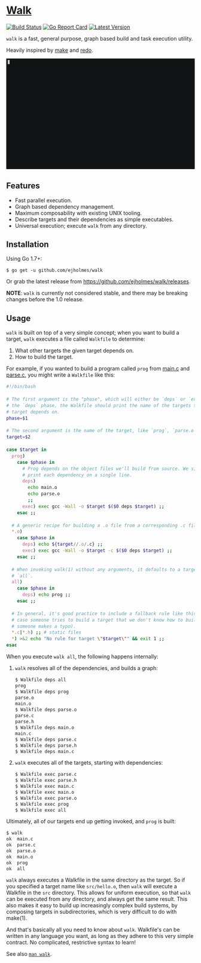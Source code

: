# [Walk](http://ejholmes.io/walk/)

[![Build Status](https://travis-ci.org/ejholmes/walk.svg?branch=master)](https://travis-ci.org/ejholmes/walk)
[![Go Report Card](https://goreportcard.com/badge/github.com/ejholmes/walk)](https://goreportcard.com/report/github.com/ejholmes/walk)
[![Latest Version](https://img.shields.io/github/release/ejholmes/walk.svg?style=flat?maxAge=86400)](https://github.com/ejholmes/walk/releases)

`walk` is a fast, general purpose, graph based build and task execution utility.

Heavily inspired by [make](https://www.gnu.org/software/make/) and [redo](https://github.com/apenwarr/redo).

![](./docs/walk.gif)

## Features

* Fast parallel execution.
* Graph based dependency management.
* Maximum composability with existing UNIX tooling.
* Describe targets and their dependencies as simple executables.
* Universal execution; execute `walk` from any directory.

## Installation

Using Go 1.7+:

```console
$ go get -u github.com/ejholmes/walk
```

Or grab the latest release from https://github.com/ejholmes/walk/releases.

**NOTE**: `walk` is currently not considered stable, and there may be breaking changes before the 1.0 release.

## Usage

`walk` is built on top of a very simple concept; when you want to build a target, `walk` executes a file called `Walkfile` to determine:

1. What other targets the given target depends on.
2. How to build the target.

For example, if you wanted to build a program called `prog` from [main.c](./test/113-readme/main.c) and [parse.c](./test/113-readme/parse.c), you might write a `Walkfile` like this:

```bash
#!/bin/bash

# The first argument is the "phase", which will either be `deps` or `exec`. In
# the `deps` phase, the Walkfile should print the name of the targets that this
# target depends on.
phase=$1

# The second argument is the name of the target, like `prog`, `parse.o`, etc.
target=$2

case $target in
  prog)
    case $phase in
      # Prog depends on the object files we'll build from source. We simply
      # print each dependency on a single line.
      deps)
        echo main.o
        echo parse.o
        ;;
      exec) exec gcc -Wall -o $target $($0 deps $target) ;;
    esac ;;

  # A generic recipe for building a .o file from a corresponding .c file.
  *.o)
    case $phase in
      deps) echo ${target//.o/.c} ;;
      exec) exec gcc -Wall -o $target -c $($0 deps $target) ;;
    esac ;;

  # When invoking walk(1) without any arguments, it defaults to a target called
  # `all`.
  all)
    case $phase in
      deps) echo prog ;;
    esac ;;

  # In general, it's good practice to include a fallback rule like this, in
  # case someone tries to build a target that we don't know how to build (or
  # someone makes a typo).
  *.c|*.h) ;; # static files
  *) >&2 echo "No rule for target \"$target\"" && exit 1 ;;
esac
```

When you execute `walk all`, the following happens internally:

1. `walk` resolves all of the dependencies, and builds a graph:

    ```console
    $ Walkfile deps all
    prog
    $ Walkfile deps prog
    parse.o
    main.o
    $ Walkfile deps parse.o
    parse.c
    parse.h
    $ Walkfile deps main.o
    main.c
    $ Walkfile deps parse.c
    $ Walkfile deps parse.h
    $ Walkfile deps main.c
    ```

2. `walk` executes all of the targets, starting with dependencies:

    ```console
    $ Walkfile exec parse.c
    $ Walkfile exec parse.h
    $ Walkfile exec main.c
    $ Walkfile exec main.o
    $ Walkfile exec parse.o
    $ Walkfile exec prog
    $ Walkfile exec all
    ```

Ultimately, all of our targets end up getting invoked, and `prog` is built:

```console
$ walk
ok	main.c
ok	parse.c
ok	parse.o
ok	main.o
ok	prog
ok	all
```

`walk` always executes a Walkfile in the same directory as the target. So if you specified a target name like `src/hello.o`, then `walk` will execute a Walkfile in the `src` directory. This allows for uniform execution, so that `walk` can be executed from any directory, and always get the same result. This also makes it easy to build up increasingly complex build systems, by composing targets in subdirectories, which is very difficult to do with make(1).

And that's basically all you need to know about `walk`. Walkfile's can be written in any language you want, as long as they adhere to this very simple contract. No complicated, restrictive syntax to learn!

See also [`man walk`](http://ejholmes.io/walk/).

